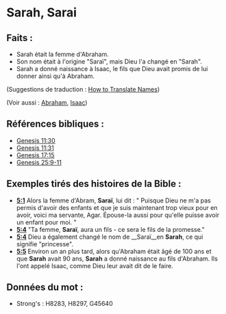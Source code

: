 # Sarah, Sarai

## Faits :

* Sarah était la femme d'Abraham.
* Son nom était à l'origine "Saraï", mais Dieu l'a changé en "Sarah".
* Sarah a donné naissance à Isaac, le fils que Dieu avait promis de lui donner ainsi qu'à Abraham.

(Suggestions de traduction : [How to Translate Names](rc://en/ta/man/translate/translate-names))

(Voir aussi : [Abraham](../names/abraham.md), [Isaac](../names/isaac.md))

## Références bibliques :

* [Genesis 11:30](rc://en/tn/help/gen/11/30)
* [Genesis 11:31](rc://en/tn/help/gen/11/31)
* [Genesis 17:15](rc://en/tn/help/gen/17/15)
* [Genesis 25:9-11](rc://en/tn/help/gen/25/09)

## Exemples tirés des histoires de la Bible :

* __[5:1](rc://en/tn/help/obs/05/01)__ Alors la femme d'Abram, __Saraï__, lui dit : " Puisque Dieu ne m'a pas permis d'avoir des enfants et que je suis maintenant trop vieux pour en avoir, voici ma servante, Agar. Épouse-la aussi pour qu'elle puisse avoir un enfant pour moi. "
* __[5:4](rc://en/tn/help/obs/05/04)__ "Ta femme, __Saraï__, aura un fils - ce sera le fils de la promesse."
* __[5:4](rc://en/tn/help/obs/05/04)__ Dieu a également changé le nom de __Saraï__en __Sarah__, ce qui signifie "princesse".
* __[5:5](rc://en/tn/help/obs/05/05)__ Environ un an plus tard, alors qu'Abraham était âgé de 100 ans et que __Sarah__ avait 90 ans, __Sarah__ a donné naissance au fils d'Abraham. Ils l'ont appelé Isaac, comme Dieu leur avait dit de le faire.

## Données du mot :

* Strong's : H8283, H8297, G45640
